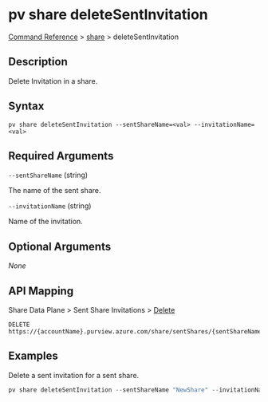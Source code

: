 # pv share deleteSentInvitation

[Command Reference](../../../README.md#command-reference) > [share](./main.md) >  deleteSentInvitation

## Description

Delete Invitation in a share.

## Syntax

```
pv share deleteSentInvitation --sentShareName=<val> --invitationName=<val>
```

## Required Arguments

`--sentShareName` (string)

The name of the sent share.

`--invitationName` (string)

Name of the invitation.

## Optional Arguments

*None*

## API Mapping

Share Data Plane > Sent Share Invitations > [Delete](https://docs.microsoft.com/en-us/rest/api/purview/sharedataplane/sent-share-invitations/delete)
```
DELETE https://{accountName}.purview.azure.com/share/sentShares/{sentShareName}/sentShareInvitations/{sentShareInvitationName}
```

## Examples

Delete a sent invitation for a sent share.

```powershell
pv share deleteSentInvitation --sentShareName "NewShare" --invitationName "7543515465d5676285972198ef4cdc1dd3a0f711"
```